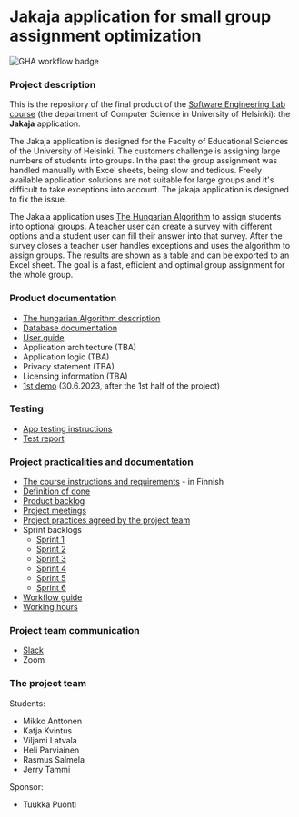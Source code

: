 # Jakaja application for small group assignment optimization
![GHA workflow badge](https://github.com/piryopt/pienryhmien-optimointi/workflows/CI/badge.svg)

### Project description

This is the repository of the final product of the [Software Engineering Lab course](https://studies.helsinki.fi/courses/cur/otm-96ddc0a9-a15b-4717-bfdc-23872092b730) (the department of Computer Science in University of Helsinki): the **Jakaja** application.

The Jakaja application is designed for the Faculty of Educational Sciences of the University of Helsinki. The customers challenge is assigning large numbers of students into groups. In the past the group assignment was handled manually with Excel sheets, being slow and tedious. Freely available application solutions are not suitable for large groups and it's difficult to take exceptions into account. The jakaja application is designed to fix the issue. 

The Jakaja application uses [The Hungarian Algorithm](https://en.wikipedia.org/wiki/Hungarian_algorithm) to assign students into optional groups. A teacher user can create a survey with different options and a student user can fill their answer into that survey. After the survey closes a teacher user handles exceptions and uses the algorithm to assign groups. The results are shown as a table and can be exported to an Excel sheet. The goal is a fast, efficient and optimal group assignment for the whole group.


### Product documentation

- [The hungarian Algorithm description](https://github.com/piryopt/pienryhmien-optimointi/blob/main/documentation/hungarian.md)
- [Database documentation](https://github.com/piryopt/pienryhmien-optimointi/blob/main/documentation/database_docs/)
- [User guide](https://github.com/piryopt/pienryhmien-optimointi/blob/main/documentation/user_guide.md)
- Application architecture (TBA)
- Application logic (TBA)
- Privacy statement (TBA)
- Licensing information (TBA)
- [1st demo](https://youtu.be/z548R3cHm54) (30.6.2023, after the 1st half of the project)


### Testing
- [App testing instructions](https://github.com/piryopt/pienryhmien-optimointi/blob/main/documentation/Testing_instructions.md)
- [Test report](https://github.com/piryopt/pienryhmien-optimointi/blob/main/documentation/Test_report.md)

### Project practicalities and documentation

- [The course instructions and requirements](https://github.com/HY-TKTL/TKT20007-Ohjelmistotuotantoprojekti) - in Finnish
- [Definition of done](https://github.com/piryopt/pienryhmien-optimointi/blob/main/documentation/Definition%20of%20done.md)
- [Product backlog](https://tasks.office.com/HelsinkiFI.onmicrosoft.com/en-GB/Home/Planner/#/plantaskboard?groupId=ba568d54-ac10-4284-8546-4bd5009e3f22&planId=PWuNfrTpM0uMVnV2NHTlY5YAEsh-)
- [Project meetings](https://github.com/piryopt/pienryhmien-optimointi/blob/main/documentation/project_meetings.md)
- [Project practices agreed by the project team](https://github.com/piryopt/pienryhmien-optimointi/blob/main/documentation/project_practices.md)
- Sprint backlogs
  - [Sprint 1](https://docs.google.com/spreadsheets/d/19JN28VdVESQVGfSUTVLsMB2tkSZfw3HZhc6R9kpa-ng/edit#gid=466729438)
  - [Sprint 2](https://docs.google.com/spreadsheets/d/19JN28VdVESQVGfSUTVLsMB2tkSZfw3HZhc6R9kpa-ng/edit#gid=59763564)
  - [Sprint 3](https://docs.google.com/spreadsheets/d/19JN28VdVESQVGfSUTVLsMB2tkSZfw3HZhc6R9kpa-ng/edit#gid=1576777136)
  - [Sprint 4](https://docs.google.com/spreadsheets/d/19JN28VdVESQVGfSUTVLsMB2tkSZfw3HZhc6R9kpa-ng/edit#gid=1803644692)
  - [Sprint 5](https://docs.google.com/spreadsheets/d/19JN28VdVESQVGfSUTVLsMB2tkSZfw3HZhc6R9kpa-ng/edit#gid=453913023)
  - [Sprint 6](https://docs.google.com/spreadsheets/d/19JN28VdVESQVGfSUTVLsMB2tkSZfw3HZhc6R9kpa-ng/edit#gid=530975876)
- [Workflow guide](https://github.com/piryopt/pienryhmien-optimointi/blob/main/documentation/workflow_guide.md)
- [Working hours](https://docs.google.com/spreadsheets/d/1rd8avaP7OGhgrX-mo4E5-mgfgCE71X50_aM8jR2hNEc/edit#gid=1189482618)


### Project team communication

- [Slack](https://ohtuprojekti-hq.slack.com)
- Zoom


### The project team

Students:
- Mikko Anttonen
- Katja Kvintus
- Viljami Latvala
- Heli Parviainen
- Rasmus Salmela
- Jerry Tammi

Sponsor:
- Tuukka Puonti
